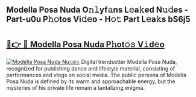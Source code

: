 ## Modella Posa Nuda O𝚗𝚕yf𝚊ns L𝚎a𝚔ed N𝚞𝚍es - Part-u0u P𝚑𝚘tos Vi𝚍𝚎o - H𝚘𝚝 Part L𝚎a𝚔s bS6j5

# <h2><a href="http://kfblu9j.oniu.top/?m=Modella+Posa+Nuda">🔗👉 🔴 Modella Posa Nuda P𝚑ot𝚘𝚜 V𝚒d𝚎o</a></h2>

[![Modella Posa Nuda Nu𝚍e𝚜](https://i.imgur.com/0qMVB7G.gif)](http://kfblu9j.oniu.top/?m=Modella+Posa+Nuda)
Digital trendsetter Modella Posa Nuda, recognized for publishing dance and lifestyle material, consisting of performances and vlogs on social media. The public persona of Modella Posa Nuda is defined by its warm and approachable energy, but the mysteries of his private life remain a tantalizing enigma.  
